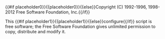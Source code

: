 {{#if placeholder0}}{{placeholder0}}{{else}}Copyright (C) 1992-1996, 1998-2012 Free Software Foundation, Inc.{{/if}}

This {{#if placeholder1}}{{placeholder1}}{{else}}configure{{/if}} script is free software; the Free Software Foundation gives unlimited permission to copy, distribute and modify it.